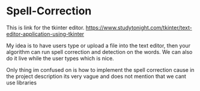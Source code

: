 # Spell-Correction

This is link for the tkinter editor. https://www.studytonight.com/tkinter/text-editor-application-using-tkinter

My idea is to have users type or upload a file into the text editor, then your algorithm can run spell correction and detection on the words. We can also do it live while the user types which is nice.

Only thing im confused on is how to implement the spell correction cause in the project description its very vague and does not mention that we cant use libraries
